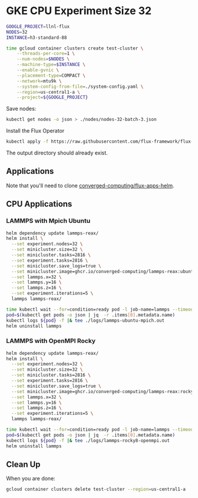 # GKE CPU Experiment Size 32

```bash
GOOGLE_PROJECT=llnl-flux
NODES=32
INSTANCE=h3-standard-88

time gcloud container clusters create test-cluster \
    --threads-per-core=1 \
    --num-nodes=$NODES \
    --machine-type=$INSTANCE \
    --enable-gvnic \
    --placement-type=COMPACT \
    --network=mtu9k \
    --system-config-from-file=./system-config.yaml \
    --region=us-central1-a \
    --project=${GOOGLE_PROJECT}
```

Save nodes:

```bash
kubectl get nodes -o json > ./nodes/nodes-32-batch-3.json 
```

Install the Flux Operator

```bash
kubectl apply -f https://raw.githubusercontent.com/flux-framework/flux-operator/refs/heads/main/examples/dist/flux-operator.yaml
```

The output directory should already exist.

## Applications

Note that you'll need to clone [converged-computing/flux-apps-helm](https://github.com/converged-computing/flux-apps-helm).

## CPU Applications

### LAMMPS with Mpich Ubuntu

```bash
helm dependency update lammps-reax/
helm install \
  --set experiment.nodes=32 \
  --set minicluster.size=32 \
  --set minicluster.tasks=2816 \
  --set experiment.tasks=2816 \
  --set minicluster.save_logs=true \
  --set minicluster.image=ghcr.io/converged-computing/lammps-reax:ubuntu2204-mpich \
  --set lammps.x=32 \
  --set lammps.y=16 \
  --set lammps.z=16 \
  --set experiment.iterations=5 \
  lammps lammps-reax/

time kubectl wait --for=condition=ready pod -l job-name=lammps --timeout=600s
pod=$(kubectl get pods -o json | jq  -r .items[0].metadata.name)
kubectl logs ${pod} -f |& tee ./logs/lammps-ubuntu-mpich.out
helm uninstall lammps
```

### LAMMPS with OpenMPI Rocky

```bash
helm dependency update lammps-reax/
helm install \
  --set experiment.nodes=32 \
  --set minicluster.size=32 \
  --set minicluster.tasks=2816 \
  --set experiment.tasks=2816 \
  --set minicluster.save_logs=true \
  --set minicluster.image=ghcr.io/converged-computing/lammps-reax:rocky8 \
  --set lammps.x=32 \
  --set lammps.y=16 \
  --set lammps.z=16 \
  --set experiment.iterations=5 \
  lammps lammps-reax/

time kubectl wait --for=condition=ready pod -l job-name=lammps --timeout=600s
pod=$(kubectl get pods -o json | jq  -r .items[0].metadata.name)
kubectl logs ${pod} -f |& tee ./logs/lammps-rocky8-openmpi.out
helm uninstall lammps
```

## Clean Up

When you are done:

```bash
gcloud container clusters delete test-cluster --region=us-central1-a
```
